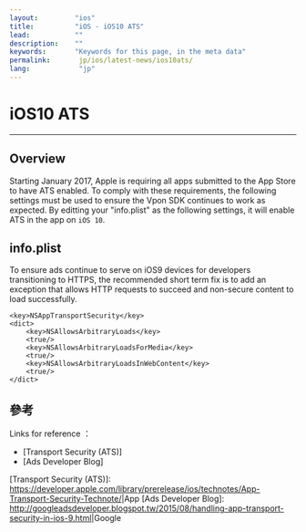 ```yaml
---
layout:         "ios"
title:          "iOS - iOS10 ATS"
lead:           ""
description:    ""
keywords:       "Keywords for this page, in the meta data"
permalink:       jp/ios/latest-news/ios10ats/
lang:            "jp"
---
```

# iOS10 ATS
---

## Overview
Starting January 2017, Apple is requiring all apps submitted to the App Store to have ATS enabled. To comply with these requirements, the following settings must be used to ensure the Vpon SDK continues to work as expected.
By editting your "info.plist" as the following settings, it will enable ATS in the app on `iOS 10`.

## info.plist
To ensure ads continue to serve on iOS9 devices for developers transitioning to HTTPS, the recommended short term fix is to add an exception that allows HTTP requests to succeed and non-secure content to load successfully.

    <key>NSAppTransportSecurity</key>
    <dict>
        <key>NSAllowsArbitraryLoads</key>
        <true/>
        <key>NSAllowsArbitraryLoadsForMedia</key>
        <true/>
        <key>NSAllowsArbitraryLoadsInWebContent</key>
        <true/>
    </dict>


## 參考
Links for reference ：

- [Transport Security (ATS)]
- [Ads Developer Blog]


[Transport Security (ATS)]: <https://developer.apple.com/library/prerelease/ios/technotes/App-Transport-Security-Technote/>|App
[Ads Developer Blog]: <http://googleadsdeveloper.blogspot.tw/2015/08/handling-app-transport-security-in-ios-9.html>|Google
